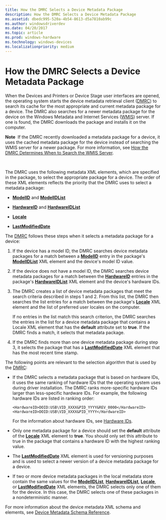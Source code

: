 ```yaml
---
title: How the DMRC Selects a Device Metadata Package
description: How the DMRC Selects a Device Metadata Package
ms.assetid: dbedc995-520a-4b54-8613-d5a7810ab99c
ms.author: windowsdriverdev
ms.date: 04/20/2017
ms.topic: article
ms.prod: windows-hardware
ms.technology: windows-devices
ms.localizationpriority: medium
---
```


# How the DMRC Selects a Device Metadata Package


When the Devices and Printers or Device Stage user interfaces are opened, the operating system starts the device metadata retrieval client ([DMRC](device-metadata-retrieval-client.md)) to search its cache for the most appropriate and current metadata package for a device. The DMRC also searches for a newer metadata package for the device on the Windows Metadata and Internet Services ([WMIS](windows-metadata-and-internet-services.md)) server. If one is found, the DMRC downloads the package and installs it on the computer.

**Note**  If the DMRC recently downloaded a metadata package for a device, it uses the cached metadata package for the device instead of searching the WMIS server for a newer package. For more information, see [How the DMRC Determines When to Search the WMIS Server](how-the-dmrc-determines-when-to-search-the-wmis-server.md).

 

The DMRC uses the following metadata XML elements, which are specified in the package, to select the appropriate package for a device. The order of these XML elements reflects the priority that the DMRC uses to select a metadata package:

-   [**ModelID**](https://msdn.microsoft.com/library/windows/hardware/ff549295) and [**ModelIDList**](https://msdn.microsoft.com/library/windows/hardware/ff549303)

-   [**HardwareID**](https://msdn.microsoft.com/library/windows/hardware/ff546114) and [**HardwareIDList**](https://msdn.microsoft.com/library/windows/hardware/ff546121)

-   [**Locale**](https://msdn.microsoft.com/library/windows/hardware/ff548647)

-   [**LastModifiedDate**](https://msdn.microsoft.com/library/windows/hardware/ff548624)

The [DMRC](device-metadata-retrieval-client.md) follows these steps when it selects a metadata package for a device:

1.  If the device has a model ID, the DMRC searches device metadata packages for a match between a [**ModelID**](https://msdn.microsoft.com/library/windows/hardware/ff549295) entry in the package's [**ModelIDList**](https://msdn.microsoft.com/library/windows/hardware/ff549303) XML element and the device's model ID value.

2.  If the device does not have a model ID, the DMRC searches device metadata packages for a match between the [**HardwareID**](https://msdn.microsoft.com/library/windows/hardware/ff546114) entries in the package's [**HardwareIDList**](https://msdn.microsoft.com/library/windows/hardware/ff546121) XML element and the device's hardware IDs.

3.  The DMRC creates a list of device metadata packages that meet the search criteria described in steps 1 and 2. From this list, the DMRC then searches the list entries for a match between the package's [**Locale**](https://msdn.microsoft.com/library/windows/hardware/ff548647) XML element and the list of preferred user locales on the computer.

    If no entries in the list match this search criterion, the DMRC searches the entries in the list for a device metadata package that contains a Locale XML element that has the **default** attribute set to **true**. If the DMRC finds a match, it selects that metadata package.

4.  If the DMRC finds more than one device metadata package during step 3, it selects the package that has a [**LastModifiedDate**](https://msdn.microsoft.com/library/windows/hardware/ff548624) XML element that has the most recent time stamp.

The following points are relevant to the selection algorithm that is used by the [DMRC](device-metadata-retrieval-client.md):

-   If the DMRC selects a metadata package that is based on hardware IDs, it uses the same ranking of hardware IDs that the operating system uses during driver installation. The DMRC ranks more-specific hardware IDs larger than less-specific hardware IDs. For example, the following hardware IDs are listed in ranking order:

    ```
    <HardwareID>DOID:USB\VID_XXXX&PID_YYYY&REV_0000</HardwareID>
    <HardwareID>DOID:USB\VID_XXXX&PID_YYYY</HardwareID>
    ```

    For the information about hardware IDs, see [Hardware IDs](hardware-ids.md).

-   Only one metadata package for a device should set the **default** attribute of the [**Locale**](https://msdn.microsoft.com/library/windows/hardware/ff548647) XML element to **true**. You should only set this attribute to true in the package that contains a hardware ID with the highest ranking value.

-   The [**LastModifiedDate**](https://msdn.microsoft.com/library/windows/hardware/ff548624) XML element is used for versioning purposes and is used to select a newer version of a device metadata package for a device.

-   If two or more device metadata packages in the local metadata store contain the same values for the [**ModelIDList**](https://msdn.microsoft.com/library/windows/hardware/ff549303), [**HardwareIDList**](https://msdn.microsoft.com/library/windows/hardware/ff546121), [**Locale**](https://msdn.microsoft.com/library/windows/hardware/ff548647), or [**LastModifiedDate**](https://msdn.microsoft.com/library/windows/hardware/ff548624) XML elements, the DMRC selects only one of them for the device. In this case, the DMRC selects one of these packages in a nondeterministic manner.

For more information about the device metadata XML schema and elements, see [Device Metadata Schema Reference](https://msdn.microsoft.com/library/windows/hardware/ff541452).

 

 





